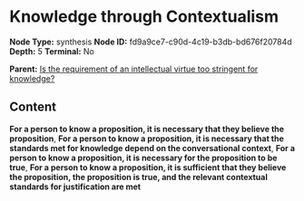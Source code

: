 # Knowledge through Contextualism

**Node Type:** synthesis
**Node ID:** fd9a9ce7-c90d-4c19-b3db-bd676f20784d
**Depth:** 5
**Terminal:** No

**Parent:** [Is the requirement of an intellectual virtue too stringent for knowledge?](is-the-requirement-of-an-intellectual-virtue-too-stringent-for-knowledge-antithesis-4de5b5aa-4990-49f6-a5e9-aebe1c6e2ba3.md)

## Content

**For a person to know a proposition, it is necessary that they believe the proposition**, **For a person to know a proposition, it is necessary that the standards met for knowledge depend on the conversational context**, **For a person to know a proposition, it is necessary for the proposition to be true**, **For a person to know a proposition, it is sufficient that they believe the proposition, the proposition is true, and the relevant contextual standards for justification are met**
